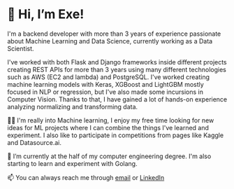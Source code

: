 # 👋 Hi, I’m Exe!
I'm a backend developer with more than 3 years of experience passionate about Machine Learning and Data Science, currently working as a Data Scientist.

I've worked with both Flask and Django frameworks inside different projects creating REST APIs for more than 3 years using many different technologies such as AWS (EC2 and lambda) and PostgreSQL. I've worked creating machine learning models with Keras, XGBoost and LightGBM mostly focused in NLP or regression, but I've also made some incursions in Computer Vision. Thanks to that, I have gained a lot of hands-on experience analyzing normalizing and transforming data.

:man_technologist: I'm really into Machine learning, I enjoy my free time looking for new ideas for ML projects where I can combine the things I've learned and experiment. I also like to participate in competitions from pages like Kaggle and Datasource.ai.

🌱 I’m currently at the half of my computer engineering degree. I'm also starting to learn and experiment with Golang.

📫 You can always reach me through [email](mailto:exequielmoneva@gmail.com) or [LinkedIn](https://www.linkedin.com/in/exequiel-moneva/?locale=en_US)
